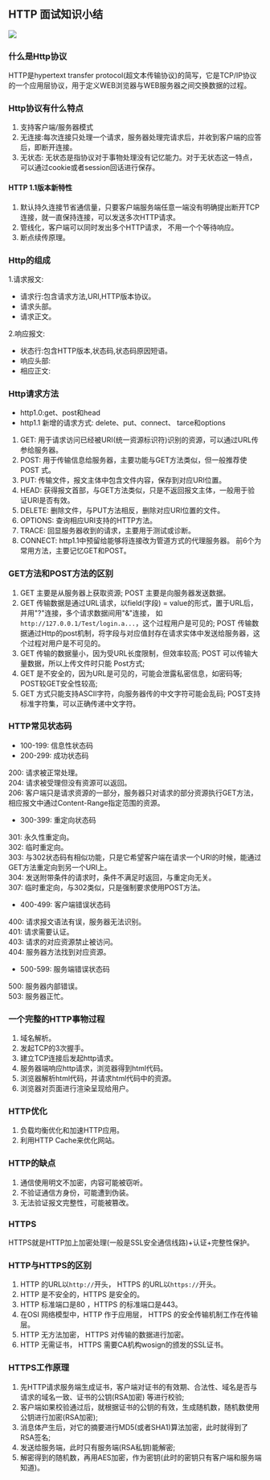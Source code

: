 ## HTTP 面试知识小结

![](https://img3.doubanio.com/view/photo/l/public/p2535457816.jpg)

### 什么是Http协议

HTTP是hypertext transfer protocol(超文本传输协议)的简写，它是TCP/IP协议的一个应用层协议，用于定义WEB浏览器与WEB服务器之间交换数据的过程。

### Http协议有什么特点

1. 支持客户端/服务器模式 
2. 无连接:每次连接只处理一个请求，服务器处理完请求后，并收到客户端的应答后，即断开连接。 
3. 无状态: 无状态是指协议对于事物处理没有记忆能力。对于无状态这一特点，可以通过cookie或者session回话进行保存。

#### HTTP 1.1版本新特性

1. 默认持久连接节省通信量，只要客户端服务端任意一端没有明确提出断开TCP连接，就一直保持连接，可以发送多次HTTP请求。
2. 管线化，客户端可以同时发出多个HTTP请求， 不用一个个等待响应。
3. 断点续传原理。

### Http的组成

1.请求报文:

* 请求行:包含请求方法,URI,HTTP版本协议。
* 请求头部。
* 请求正文。

2.响应报文:

* 状态行:包含HTTP版本,状态码,状态码原因短语。
* 响应头部:
* 相应正文:

### Http请求方法

* http1.0:get、post和head
* http1.1 新增的请求方式: delete、put、connect、 tarce和options

1. GET: 用于请求访问已经被URI(统一资源标识符)识别的资源，可以通过URL传参给服务器。 
2. POST: 用于传输信息给服务器，主要功能与GET方法类似，但一般推荐使 POST 式。 
3. PUT: 传输文件，报文主体中包含文件内容，保存到对应URI位置。
4. HEAD: 获得报文首部，与GET方法类似，只是不返回报文主体，一般用于验证URI是否有效。 
5. DELETE: 删除文件，与PUT方法相反，删除对应URI位置的文件。
6. OPTIONS: 查询相应URI支持的HTTP方法。
7. TRACE: 回显服务器收到的请求，主要用于测试或诊断。 
8. CONNECT: http1.1中预留给能够将连接改为管道方式的代理服务器。 前6个为常用方法，主要记忆GET和POST。

### GET方法和POST方法的区别

1. GET 主要是从服务器上获取资源; POST 主要是向服务器发送数据。
2. GET 传输数据是通过URL请求，以field(字段) = value的形式，置于URL后，并用"?"连接，多个请求数据间用"&"连接， 如`http://127.0.0.1/Test/login.a...`，这个过程用户是可见的;
POST 传输数据通过Http的post机制，将字段与对应值封存在请求实体中发送给服务器，这个过程对用户是不可见的。 
3. GET 传输的数据量小，因为受URL长度限制，但效率较高; POST 可以传输大量数据，所以上传文件时只能 Post方式; 
4. GET 是不安全的，因为URL是可见的，可能会泄露私密信息，如密码等; POST较GET安全性较高; 
5. GET 方式只能支持ASCII字符，向服务器传的中文字符可能会乱码; POST支持标准字符集，可以正确传递中文字符。

### HTTP常见状态码

* 100-199: 信息性状态码
* 200-299: 成功状态码

200: 请求被正常处理。  
204: 请求被受理但没有资源可以返回。  
206: 客户端只是请求资源的一部分，服务器只对请求的部分资源执行GET方法，相应报文中通过Content-Range指定范围的资源。

* 300-399: 重定向状态码

301: 永久性重定向。  
302: 临时重定向。  
303: 与302状态码有相似功能，只是它希望客户端在请求一个URI的时候，能通过GET方法重定向到另一个URI上。  
304: 发送附带条件的请求时，条件不满足时返回，与重定向无关。  
307: 临时重定向，与302类似，只是强制要求使用POST方法。

* 400-499: 客户端错误状态码

400: 请求报文语法有误，服务器无法识别。  
401: 请求需要认证。  
403: 请求的对应资源禁止被访问。  
404: 服务器方法找到对应资源。  

* 500-599: 服务端错误状态码

500: 服务器内部错误。  
503: 服务器正忙。

###  一个完整的HTTP事物过程

1. 域名解析。  
2. 发起TCP的3次握手。    
3. 建立TCP连接后发起http请求。   
4. 服务器端响应http请求，浏览器得到html代码。   
5. 浏览器解析html代码，并请求html代码中的资源。   
6. 浏览器对页面进行渲染呈现给用户。  

### HTTP优化

1. 负载均衡优化和加速HTTP应用。  
2. 利用HTTP Cache来优化网站。

### HTTP的缺点

1. 通信使用明文不加密，内容可能被窃听。
2. 不验证通信方身份，可能遭到伪装。 
3. 无法验证报文完整性，可能被篡改。

### HTTPS

HTTPS就是HTTP加上加密处理(一般是SSL安全通信线路)+认证+完整性保护。

### HTTP与HTTPS的区别

1. HTTP 的URL以`http://`开头， HTTPS 的URL以`https://`开头。
2. HTTP 是不安全的，HTTPS 是安全的。
3. HTTP 标准端口是80 ，HTTPS 的标准端口是443。
4. 在OSI 网络模型中，HTTP 作于应用层， HTTPS 的安全传输机制工作在传输层。
5. HTTP 无方法加密， HTTPS 对传输的数据进行加密。
6. HTTP 无需证书， HTTPS 需要CA机构wosign的颁发的SSL证书。

### HTTPS工作原理

1. 先HTTP请求服务端生成证书，客户端对证书的有效期、合法性、域名是否与请求的域名一致、证书的公钥(RSA加密) 等进行校验;
2. 客户端如果校验通过后，就根据证书的公钥的有效，生成随机数，随机数使用公钥进行加密(RSA加密); 
3. 消息体产生后，对它的摘要进行MD5(或者SHA1)算法加密，此时就得到了RSA签名; 
4. 发送给服务端，此时只有服务端(RSA私钥)能解密; 
5. 解密得到的随机数，再用AES加密，作为密钥(此时的密钥只有客户端和服务端知道)。
  